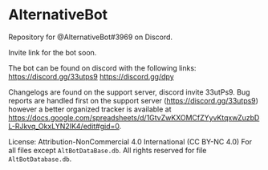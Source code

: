 # AlternativeBot
Repository for @AlternativeBot#3969 on Discord.

Invite link for the bot soon.

The bot can be found on discord with the following links:
https://discord.gg/33utps9
https://discord.gg/dpy

Changelogs are found on the support server, discord invite 33utPs9.
Bug reports are handled first on the support server (https://discord.gg/33utps9) however a better organized tracker is available at https://docs.google.com/spreadsheets/d/1GtvZwKXOMCfZYyvKtqxwZuzbDL-RJkvq_OkxLYN2IK4/edit#gid=0. 

License:
Attribution-NonCommercial 4.0 International (CC BY-NC 4.0) For all files except `AltBotDataBase.db`.
All rights reserved for file `AltBotDatabase.db`. 
